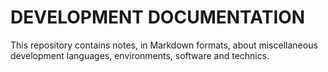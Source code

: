 DEVELOPMENT DOCUMENTATION
=========================

This repository contains notes, in Markdown formats, about miscellaneous development languages, environments, software and technics.
